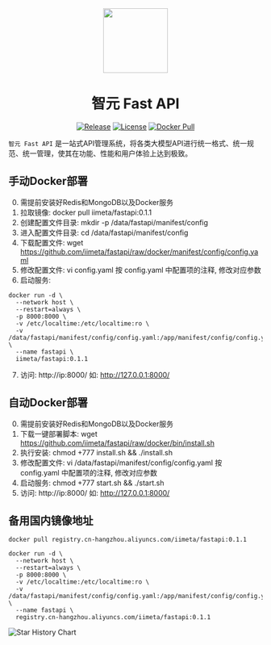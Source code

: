 <div align=center>

<img src="https://iim.ai/public/images/logo.png?t=2023112623" width="128"/>

# 智元 Fast API

[![Release](https://img.shields.io/github/v/release/iimeta/fastapi?color=blue)](https://github.com/iimeta/fastapi/releases)
[![License](https://img.shields.io/static/v1?label=license&message=MIT&color=green)](https://github.com/iimeta/fastapi/blob/main/LICENSE)
[![Docker Pull](https://img.shields.io/docker/pulls/iimeta/fastapi?color=brightgreen)](https://hub.docker.com/r/iimeta/fastapi)

</div>

`智元 Fast API` 是一站式API管理系统，将各类大模型API进行统一格式、统一规范、统一管理，使其在功能、性能和用户体验上达到极致。

## 手动Docker部署
0. 需提前安装好Redis和MongoDB以及Docker服务
1. 拉取镜像: docker pull iimeta/fastapi:0.1.1
2. 创建配置文件目录: mkdir -p /data/fastapi/manifest/config
3. 进入配置文件目录: cd /data/fastapi/manifest/config
4. 下载配置文件: wget https://github.com/iimeta/fastapi/raw/docker/manifest/config/config.yaml
5. 修改配置文件: vi config.yaml 按 config.yaml 中配置项的注释, 修改对应参数
6. 启动服务: 
```shell
docker run -d \
  --network host \
  --restart=always \
  -p 8000:8000 \
  -v /etc/localtime:/etc/localtime:ro \
  -v /data/fastapi/manifest/config/config.yaml:/app/manifest/config/config.yaml \
  --name fastapi \
  iimeta/fastapi:0.1.1
```
7. 访问: http://ip:8000/ 如: http://127.0.0.1:8000/

## 自动Docker部署
0. 需提前安装好Redis和MongoDB以及Docker服务
1. 下载一键部署脚本: wget https://github.com/iimeta/fastapi/raw/docker/bin/install.sh
2. 执行安装: chmod +777 install.sh && ./install.sh
3. 修改配置文件: vi /data/fastapi/manifest/config/config.yaml 按 config.yaml 中配置项的注释, 修改对应参数
4. 启动服务: chmod +777 start.sh && ./start.sh
5. 访问: http://ip:8000/ 如: http://127.0.0.1:8000/

## 备用国内镜像地址
```shell
docker pull registry.cn-hangzhou.aliyuncs.com/iimeta/fastapi:0.1.1
```
```shell
docker run -d \
  --network host \
  --restart=always \
  -p 8000:8000 \
  -v /etc/localtime:/etc/localtime:ro \
  -v /data/fastapi/manifest/config/config.yaml:/app/manifest/config/config.yaml \
  --name fastapi \
  registry.cn-hangzhou.aliyuncs.com/iimeta/fastapi:0.1.1
```


![Star History Chart](https://api.star-history.com/svg?repos=iimeta/fastapi&type=Date)
